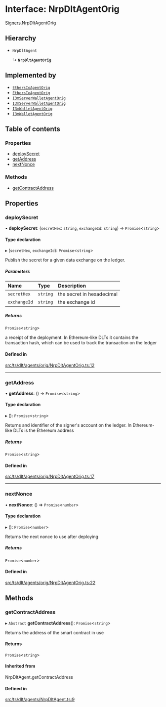 # Interface: NrpDltAgentOrig

[Signers](../modules/Signers.md).NrpDltAgentOrig

## Hierarchy

- `NrpDltAgent`

  ↳ **`NrpDltAgentOrig`**

## Implemented by

- [`EthersIoAgentOrig`](../classes/Signers.EthersIoAgentOrig.md)
- [`EthersIoAgentOrig`](../classes/EthersIoAgentOrig.md)
- [`I3mServerWalletAgentOrig`](../classes/Signers.I3mServerWalletAgentOrig.md)
- [`I3mServerWalletAgentOrig`](../classes/I3mServerWalletAgentOrig.md)
- [`I3mWalletAgentOrig`](../classes/Signers.I3mWalletAgentOrig.md)
- [`I3mWalletAgentOrig`](../classes/I3mWalletAgentOrig.md)

## Table of contents

### Properties

- [deploySecret](Signers.NrpDltAgentOrig.md#deploysecret)
- [getAddress](Signers.NrpDltAgentOrig.md#getaddress)
- [nextNonce](Signers.NrpDltAgentOrig.md#nextnonce)

### Methods

- [getContractAddress](Signers.NrpDltAgentOrig.md#getcontractaddress)

## Properties

### deploySecret

• **deploySecret**: (`secretHex`: `string`, `exchangeId`: `string`) => `Promise`<`string`\>

#### Type declaration

▸ (`secretHex`, `exchangeId`): `Promise`<`string`\>

Publish the secret for a given data exchange on the ledger.

##### Parameters

| Name | Type | Description |
| :------ | :------ | :------ |
| `secretHex` | `string` | the secret in hexadecimal |
| `exchangeId` | `string` | the exchange id |

##### Returns

`Promise`<`string`\>

a receipt of the deployment. In Ethereum-like DLTs it contains the transaction hash, which can be used to track the transaction on the ledger

#### Defined in

[src/ts/dlt/agents/orig/NrpDltAgentOrig.ts:12](https://gitlab.com/i3-market/code/wp3/t3.2/conflict-resolution/non-repudiation-library/-/blob/24ef617/src/ts/dlt/agents/orig/NrpDltAgentOrig.ts#L12)

___

### getAddress

• **getAddress**: () => `Promise`<`string`\>

#### Type declaration

▸ (): `Promise`<`string`\>

Returns and identifier of the signer's account on the ledger. In Ethereum-like DLTs is the Ethereum address

##### Returns

`Promise`<`string`\>

#### Defined in

[src/ts/dlt/agents/orig/NrpDltAgentOrig.ts:17](https://gitlab.com/i3-market/code/wp3/t3.2/conflict-resolution/non-repudiation-library/-/blob/24ef617/src/ts/dlt/agents/orig/NrpDltAgentOrig.ts#L17)

___

### nextNonce

• **nextNonce**: () => `Promise`<`number`\>

#### Type declaration

▸ (): `Promise`<`number`\>

Returns the next nonce to use after deploying

##### Returns

`Promise`<`number`\>

#### Defined in

[src/ts/dlt/agents/orig/NrpDltAgentOrig.ts:22](https://gitlab.com/i3-market/code/wp3/t3.2/conflict-resolution/non-repudiation-library/-/blob/24ef617/src/ts/dlt/agents/orig/NrpDltAgentOrig.ts#L22)

## Methods

### getContractAddress

▸ `Abstract` **getContractAddress**(): `Promise`<`string`\>

Returns the address of the smart contract in use

#### Returns

`Promise`<`string`\>

#### Inherited from

NrpDltAgent.getContractAddress

#### Defined in

[src/ts/dlt/agents/NrpDltAgent.ts:9](https://gitlab.com/i3-market/code/wp3/t3.2/conflict-resolution/non-repudiation-library/-/blob/24ef617/src/ts/dlt/agents/NrpDltAgent.ts#L9)

